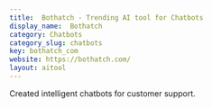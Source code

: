 ```yaml
---
title:  Bothatch - Trending AI tool for Chatbots
display_name:  Bothatch
category: Chatbots
category_slug: chatbots
key: bothatch_com
website: https://bothatch.com/
layout: aitool
---
```


Created intelligent chatbots for customer support.
